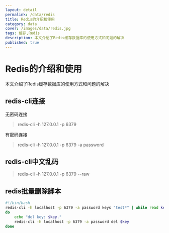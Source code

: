 ```yaml
---
layout: detail
permalink: /data/redis
title: Redis的介绍和使用
category: data
cover: /images/data/redis.jpg
tags: 缓存,Redis
description: 本文介绍了Redis缓存数据库的使用方式和问题的解决
published: true
---
```


# Redis的介绍和使用

本文介绍了Redis缓存数据库的使用方式和问题的解决

## redis-cli连接
无密码连接
> redis-cli -h 127.0.0.1 -p 6379

有密码连接
> redis-cli -h 127.0.0.1 -p 6379 -a password

## redis-cli中文乱码
> redis-cli -h 127.0.0.1 -p 6379 --raw

## redis批量删除脚本
```bash
#!/bin/bash
redis-cli -h localhost -p 6379 -a password keys "test*" | while read key
do
	echo "del key: $key."
	redis-cli -h localhost -p 6379 -a password del $key
done
```
